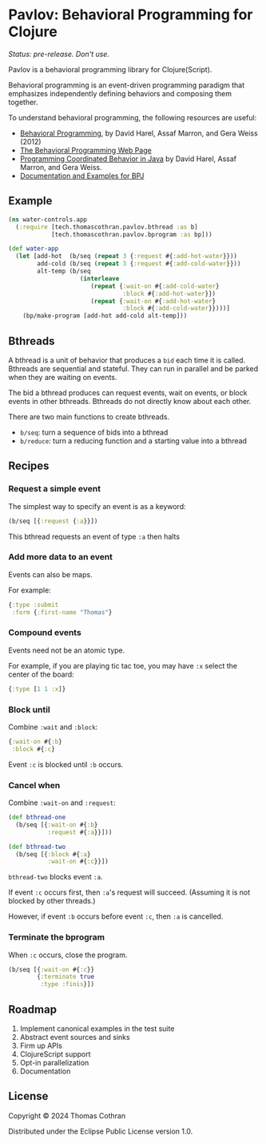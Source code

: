 # Pavlov: Behavioral Programming for Clojure

*Status: pre-release. Don't use.*

Pavlov is a behavioral programming library for Clojure(Script).

Behavioral programming is an event-driven programming paradigm that emphasizes independently defining behaviors and composing them together.

To understand behavioral programming, the following resources are useful:

- [Behavioral Programming](https://cacm.acm.org/research/behavioral-programming/#R26), by David Harel, Assaf Marron, and Gera Weiss (2012)
- [The Behavioral Programming Web Page](https://www.wisdom.weizmann.ac.il/~bprogram/more.html)
- [Programming Coordinated Behavior in Java](https://www.wisdom.weizmann.ac.il/~/bprogram/pres/BPJ%20Introduction.pdf) by David Harel, Assaf Marron, and Gera Weiss.
- [Documentation and Examples for BPJ](https://wiki.weizmann.ac.il/bp/index.php/User_Guide)

## Example

```clojure
(ns water-controls.app
  (:require [tech.thomascothran.pavlov.bthread :as b]
            [tech.thomascothran.pavlov.bprogram :as bp]))

(def water-app
  (let [add-hot  (b/seq (repeat 3 {:request #{:add-hot-water}}))
        add-cold (b/seq (repeat 3 {:request #{:add-cold-water}}))
        alt-temp (b/seq 
                    (interleave
                       (repeat {:wait-on #{:add-cold-water}
                                :block #{:add-hot-water}})
                       (repeat {:wait-on #{:add-hot-water}
                                :block #{:add-cold-water}})))]
    (bp/make-program [add-hot add-cold alt-temp]))
```

## Bthreads

A bthread is a unit of behavior that produces a `bid` each time it is called. Bthreads are sequential and stateful. They can run in parallel and be parked when they are waiting on events.

The bid a bthread produces can request events, wait on events, or block events in other bthreads. Bthreads do not directly know about each other.

There are two main functions to create bthreads.

- `b/seq`: turn a sequence of bids into a bthread
- `b/reduce`: turn a reducing function and a starting value into a bthread

##

## Recipes

### Request a simple event

The simplest way to specify an event is as a keyword:

```clojure
(b/seq [{:request {:a}}])
```

This bthread requests an event of type `:a` then halts

### Add more data to an event

Events can also be maps.

For example:

```clojure
{:type :submit
 :form {:first-name "Thomas"}
```

### Compound events

Events need not be an atomic type.

For example, if you are playing tic tac toe, you may have `:x` select the center of the board:

```clojure
{:type [1 1 :x]}
```

### Block until

Combine `:wait` and `:block`:

```clojure
{:wait-on #{:b}
 :block #{:c}
```

Event `:c` is blocked until `:b` occurs.

### Cancel when

Combine `:wait-on` and `:request`:

```clojure
(def bthread-one
  (b/seq [{:wait-on #{:b}
           :request #{:a}}]))

(def bthread-two
  (b/seq [{:block #{:a}
           :wait-on #{:c}}])

```

`bthread-two` blocks event `:a`.

If event `:c` occurs first, then `:a`'s request will succeed. (Assuming it is not blocked by other threads.)

However, if event `:b` occurs before event `:c`, then `:a` is cancelled.

### Terminate the bprogram

When `:c` occurs, close the program.

```clojure
(b/seq [{:wait-on #{:c}}
        {:terminate true
         :type :finis}])
```

## Roadmap

1. Implement canonical examples in the test suite
2. Abstract event sources and sinks
3. Firm up APIs
4. ClojureScript support
5. Opt-in parallelization
6. Documentation

## License

Copyright © 2024 Thomas Cothran

Distributed under the Eclipse Public License version 1.0.
